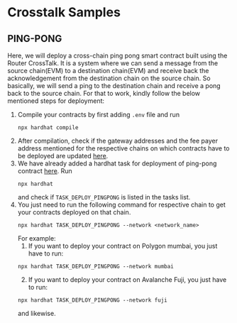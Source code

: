 # Crosstalk Samples

## PING-PONG

Here, we will deploy a cross-chain ping pong smart contract built using the Router CrossTalk. It is a system where we can send a message from the source chain(EVM) to a destination chain(EVM) and receive back the acknowledgement from the destination chain on the source chain. So basically, we will send a ping to the destination chain and receive a pong back to the source chain. For that to work, kindly follow the below mentioned steps for deployment:

1. Compile your contracts by first adding `.env` file and run
   ```shell
   npx hardhat compile
   ```
2. After compilation, check if the gateway addresses and the fee payer address mentioned for the respective chains on which contracts have to be deployed are updated [here](./deployment/deployments.json).
3. We have already added a hardhat task for deployment of ping-pong contract [here](./tasks/deploy/PingPong.ts). Run
   ```shell
   npx hardhat
   ```
   and check if `TASK_DEPLOY_PINGPONG` is listed in the tasks list.
4. You just need to run the following command for respective chain to get your contracts deployed on that chain.
   ```shell
   npx hardhat TASK_DEPLOY_PINGPONG --network <network_name>
   ```
   For example:
   1. If you want to deploy your contract on Polygon mumbai, you just have to run:
   ```shell
   npx hardhat TASK_DEPLOY_PINGPONG --network mumbai
   ```
   2. If you want to deploy your contract on Avalanche Fuji, you just have to run:
   ```shell
   npx hardhat TASK_DEPLOY_PINGPONG --network fuji
   ```
   and likewise.
